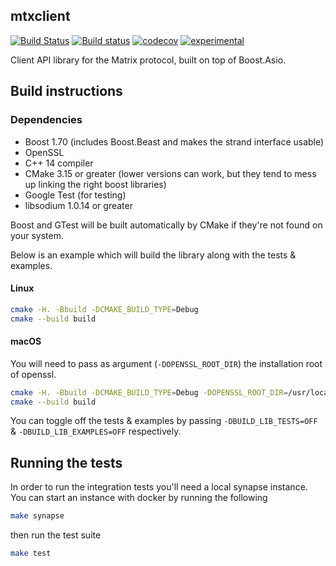 mtxclient
---
[![Build Status](https://travis-ci.org/Nheko-Reborn/mtxclient.svg?branch=master)](https://travis-ci.org/Nheko-Reborn/mtxclient)
[![Build status](https://ci.appveyor.com/api/projects/status/hyp1n9pq3wtv8dqu/branch/master?svg=true)](https://ci.appveyor.com/project/redsky17/mtxclient/branch/master)
[![codecov](https://codecov.io/gh/Nheko-Reborn/mtxclient/branch/master/graph/badge.svg)](https://codecov.io/gh/Nheko-Reborn/mtxclient)
[![experimental](https://img.shields.io/badge/stability-experimental-orange.svg)](http://github.com/badges/stability-badges)

Client API library for the Matrix protocol, built on top of Boost.Asio.

## Build instructions

### Dependencies

- Boost 1.70 (includes Boost.Beast and makes the strand interface usable)
- OpenSSL
- C++ 14 compiler
- CMake 3.15 or greater (lower versions can work, but they tend to mess up linking the right boost libraries)
- Google Test (for testing)
- libsodium 1.0.14 or greater

Boost and GTest will be built automatically by CMake if they're not found on  your system.

Below is an example which will build the library along with the tests & examples.

#### Linux 

```bash
cmake -H. -Bbuild -DCMAKE_BUILD_TYPE=Debug
cmake --build build
```

#### macOS

You will need to pass as argument (`-DOPENSSL_ROOT_DIR`) the installation root of openssl. 

```bash
cmake -H. -Bbuild -DCMAKE_BUILD_TYPE=Debug -DOPENSSL_ROOT_DIR=/usr/local/opt/openssl
cmake --build build
```

You can toggle off the tests & examples by passing `-DBUILD_LIB_TESTS=OFF` &
`-DBUILD_LIB_EXAMPLES=OFF` respectively.

## Running the tests

In order to run the integration tests you'll need a local synapse instance. You
can start an instance with docker by running the following

```bash
make synapse
```
then run the test suite

```bash
make test 
```
